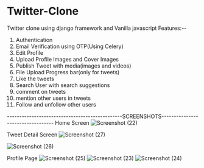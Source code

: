 # Twitter-Clone
 Twitter clone using django framework and Vanilla javascript
 Features:--
   1. Authentication
   2. Email Verification using OTP(Using Celery)
   3. Edit Profile
   4. Upload Profile Images and Cover Images
   5. Publish Tweet with media(images and videos)
   6. File Upload Progress bar(only for tweets)
   7. Like the tweets
   8. Search User with search suggestions
   9. comment on tweets
   10. mention other users in tweets
   11. Follow and unfollow other users

-----------------------------------------------SCREENSHOTS----------------------------------
Home Screen
![Screenshot (22)](https://user-images.githubusercontent.com/64951054/118505620-359ee200-b74a-11eb-9622-cc08acefdf0c.png)

Tweet Detail Screen
![Screenshot (27)](https://user-images.githubusercontent.com/64951054/118505460-0be5bb00-b74a-11eb-8e44-670604c69890.png)

![Screenshot (26)](https://user-images.githubusercontent.com/64951054/118505501-199b4080-b74a-11eb-8f0e-93a17b57670b.png)

Profile Page
![Screenshot (25)](https://user-images.githubusercontent.com/64951054/118506011-8f9fa780-b74a-11eb-9819-c12741f5c9c5.png)
![Screenshot (23)](https://user-images.githubusercontent.com/64951054/118505667-40f20d80-b74a-11eb-9b3b-1eba2eddb596.png)
![Screenshot (24)](https://user-images.githubusercontent.com/64951054/118505690-464f5800-b74a-11eb-8f60-29c57204cd87.png)


